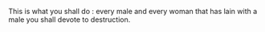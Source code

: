 This is what you shall do : every male and every woman that has lain with a male you shall devote to destruction.
